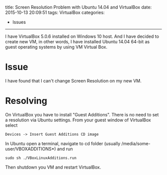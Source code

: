title: Screen Resolution Problem with Ubuntu 14.04 and VirtualBox
date: 2015-10-13 20:09:51
tags: VirtualBox
categories:
 - Issues
---
I have VirtualBox 5.0.6 installed on Windows 10 host.
And I have decided to create new VM, in other words, I have installed Ubuntu 14.04 64-bit as guest operating systems by using VM Virtual Box. 

# Issue

I have found that I can't change Screen Resolution on my new VM.

# Resolving

On VirtualBox you have to install "Guest Additions". There is no need to set a resolution via Ubuntu settings. From your guest window of VirtualBox select
```
Devices -> Insert Guest Additions CD image
```

In Ubuntu open a terminal, navigate to cd folder (usually /media/some-user/VBOXADDITIONS*) and run
```
sudo sh ./VBoxLinuxAdditions.run
```

Then shutdown you VM and restart VirtualBox.

